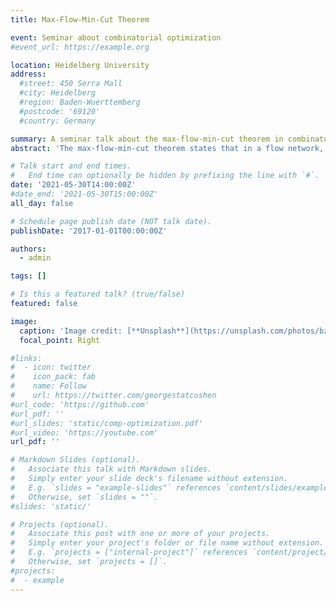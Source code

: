 ```yaml
---
title: Max-Flow-Min-Cut Theorem

event: Seminar about combinatorial optimization
#event_url: https://example.org

location: Heidelberg University
address:
  #street: 450 Serra Mall
  #city: Heidelberg
  #region: Baden-Wuerttemberg
  #postcode: '69120'
  #country: Germany

summary: A seminar talk about the max-flow-min-cut theorem in combinatorial optimization.
abstract: 'The max-flow-min-cut theorem states that in a flow network, the maximum amount of flow that can be sent from a source to a sink is equal to the total weight of the edges in the minimum cut separating the source from the sink. This fundamental theorem is crucial in network flow optimization problems.'

# Talk start and end times.
#   End time can optionally be hidden by prefixing the line with `#`.
date: '2021-05-30T14:00:00Z'
#date_end: '2021-05-30T15:00:00Z'
all_day: false

# Schedule page publish date (NOT talk date).
publishDate: '2017-01-01T00:00:00Z'

authors:
  - admin

tags: []

# Is this a featured talk? (true/false)
featured: false

image:
  caption: 'Image credit: [**Unsplash**](https://unsplash.com/photos/bzdhc5b3Bxs)'
  focal_point: Right

#links:
#  - icon: twitter
#    icon_pack: fab
#    name: Follow
#    url: https://twitter.com/georgestatcushen
#url_code: 'https://github.com'
#url_pdf: ''
#url_slides: 'static/comp-optimization.pdf'
#url_video: 'https://youtube.com'
url_pdf: ''

# Markdown Slides (optional).
#   Associate this talk with Markdown slides.
#   Simply enter your slide deck's filename without extension.
#   E.g. `slides = "example-slides"` references `content/slides/example-slides.md`.
#   Otherwise, set `slides = ""`.
#slides: 'static/'

# Projects (optional).
#   Associate this post with one or more of your projects.
#   Simply enter your project's folder or file name without extension.
#   E.g. `projects = ["internal-project"]` references `content/project/deep-learning/index.md`.
#   Otherwise, set `projects = []`.
#projects:
#  - example
---
```


<!-- {{% callout note %}}
Click on the **Slides** button above to view the built-in slides feature.
{{% /callout %}}

Slides can be added in a few ways:

- **Create** slides using Hugo Blox Builder's [_Slides_](https://docs.hugoblox.com/reference/content-types/) feature and link using `slides` parameter in the front matter of the talk file
- **Upload** an existing slide deck to `static/` and link using `url_slides` parameter in the front matter of the talk file
- **Embed** your slides (e.g. Google Slides) or presentation video on this page using [shortcodes](https://docs.hugoblox.com/reference/markdown/).

Further event details, including [page elements](https://docs.hugoblox.com/reference/markdown/) such as image galleries, can be added to the body of this page. -->

